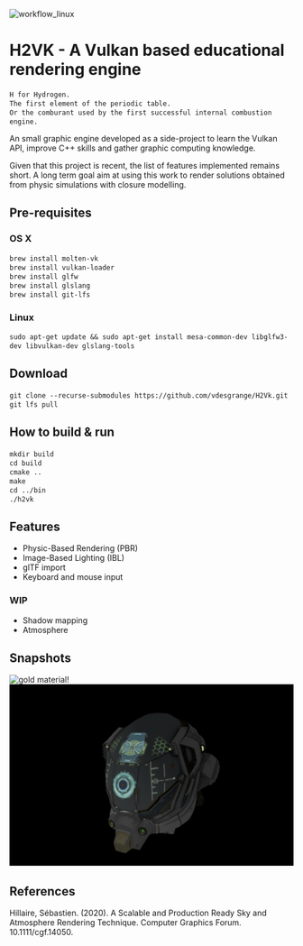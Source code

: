 ![workflow_linux](https://github.com/vdesgrange/h2vk/actions/workflows/cmake.yml/badge.svg?branch=main "Workflow Linux")

# H2VK - A Vulkan based educational rendering engine 

```
H for Hydrogen. 
The first element of the periodic table.
Or the comburant used by the first successful internal combustion engine.
```

An small graphic engine developed as a side-project to learn the Vulkan API, improve C++ skills and gather graphic computing knowledge.

Given that this project is recent, the list of features implemented remains short.
A long term goal aim at using this work to render solutions obtained from physic simulations with closure modelling.

## Pre-requisites

### OS X

```
brew install molten-vk
brew install vulkan-loader
brew install glfw
brew install glslang
brew install git-lfs
```

### Linux

```
sudo apt-get update && sudo apt-get install mesa-common-dev libglfw3-dev libvulkan-dev glslang-tools
```

## Download

```
git clone --recurse-submodules https://github.com/vdesgrange/H2Vk.git
git lfs pull
```

## How to build & run

```
mkdir build
cd build
cmake ..
make
cd ../bin
./h2vk
```

## Features

- Physic-Based Rendering (PBR)
- Image-Based Lighting (IBL)
- glTF import
- Keyboard and mouse input

### WIP
- Shadow mapping
- Atmosphere

## Snapshots

![gold material!](./snapshots/gold.png "Golden spheres")
![damaged helmet!](./snapshots/helmet.png "Damaged helmet")


## References

Hillaire, Sébastien. (2020). A Scalable and Production Ready Sky and Atmosphere Rendering Technique. Computer Graphics Forum. 10.1111/cgf.14050.

